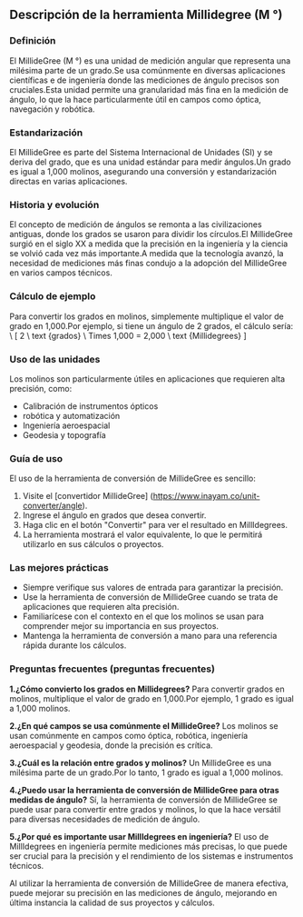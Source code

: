 ## Descripción de la herramienta Millidegree (M °)

### Definición
El MillideGree (M °) es una unidad de medición angular que representa una milésima parte de un grado.Se usa comúnmente en diversas aplicaciones científicas e de ingeniería donde las mediciones de ángulo precisos son cruciales.Esta unidad permite una granularidad más fina en la medición de ángulo, lo que la hace particularmente útil en campos como óptica, navegación y robótica.

### Estandarización
El MillideGree es parte del Sistema Internacional de Unidades (SI) y se deriva del grado, que es una unidad estándar para medir ángulos.Un grado es igual a 1,000 molinos, asegurando una conversión y estandarización directas en varias aplicaciones.

### Historia y evolución
El concepto de medición de ángulos se remonta a las civilizaciones antiguas, donde los grados se usaron para dividir los círculos.El MillideGree surgió en el siglo XX a medida que la precisión en la ingeniería y la ciencia se volvió cada vez más importante.A medida que la tecnología avanzó, la necesidad de mediciones más finas condujo a la adopción del MillideGree en varios campos técnicos.

### Cálculo de ejemplo
Para convertir los grados en molinos, simplemente multiplique el valor de grado en 1,000.Por ejemplo, si tiene un ángulo de 2 grados, el cálculo sería:
\ [
2 \ text {grados} \ Times 1,000 = 2,000 \ text {Millidegrees}
\]

### Uso de las unidades
Los molinos son particularmente útiles en aplicaciones que requieren alta precisión, como:
- Calibración de instrumentos ópticos
- robótica y automatización
- Ingeniería aeroespacial
- Geodesia y topografía

### Guía de uso
El uso de la herramienta de conversión de MillideGree es sencillo:
1. Visite el [convertidor MillideGree] (https://www.inayam.co/unit-converter/angle).
2. Ingrese el ángulo en grados que desea convertir.
3. Haga clic en el botón "Convertir" para ver el resultado en MillIdegrees.
4. La herramienta mostrará el valor equivalente, lo que le permitirá utilizarlo en sus cálculos o proyectos.

### Las mejores prácticas
- Siempre verifique sus valores de entrada para garantizar la precisión.
- Use la herramienta de conversión de MillideGree cuando se trata de aplicaciones que requieren alta precisión.
- Familiarícese con el contexto en el que los molinos se usan para comprender mejor su importancia en sus proyectos.
- Mantenga la herramienta de conversión a mano para una referencia rápida durante los cálculos.

### Preguntas frecuentes (preguntas frecuentes)

**1.¿Cómo convierto los grados en Millidegrees?**
Para convertir grados en molinos, multiplique el valor de grado en 1,000.Por ejemplo, 1 grado es igual a 1,000 molinos.

**2.¿En qué campos se usa comúnmente el MillideGree?**
Los molinos se usan comúnmente en campos como óptica, robótica, ingeniería aeroespacial y geodesia, donde la precisión es crítica.

**3.¿Cuál es la relación entre grados y molinos?**
Un MillideGree es una milésima parte de un grado.Por lo tanto, 1 grado es igual a 1,000 molinos.

**4.¿Puedo usar la herramienta de conversión de MillideGree para otras medidas de ángulo?**
Sí, la herramienta de conversión de MillideGree se puede usar para convertir entre grados y molinos, lo que la hace versátil para diversas necesidades de medición de ángulo.

**5.¿Por qué es importante usar MillIdegrees en ingeniería?**
El uso de MillIdegrees en ingeniería permite mediciones más precisas, lo que puede ser crucial para la precisión y el rendimiento de los sistemas e instrumentos técnicos.

Al utilizar la herramienta de conversión de MillideGree de manera efectiva, puede mejorar su precisión en las mediciones de ángulo, mejorando en última instancia la calidad de sus proyectos y cálculos.